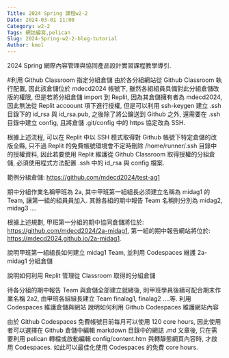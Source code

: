 ```yaml
---
Title: 2024 Spring 課程w2-2
Date: 2024-03-01 11:00
Category: w2-2
Tags: 網誌編寫,pelican
Slug: 2024-Spring-w2-2-blog-tutorial
Author: kmol
---
```


2024 Spring 網際內容管理與協同產品設計實習課程教學導引.

<!-- PELICAN_END_SUMMARY -->

#利用 Github Classroom 指定分組倉儲
由於各分組網站從 Github Classroom 執行配置, 因此該倉儲位於 mdecd2024 帳號下, 雖然各組組員具備對此分組倉儲改版的權限, 但是若將分組倉儲 import 到 Replit, 因為其倉儲擁有者為 mdecd2024, 因此無法從 Replit accoount 項下進行授權, 但是可以利用 ssh-keygen 建立 .ssh 目錄下的 id_rsa 與 id_rsa.pub, 之後除了將公鑰送到 Github 之外, 還需要在 .ssh 目錄中建立 config, 且將倉儲 .git/config 中的 https 協定改為 SSH.

根據上述流程, 可以在 Replit 中以 SSH 模式取得對 Github 帳號下特定倉儲的改版全縣, 只不過 Replit 的免費帳號環境會不定時刪除 /home/runner/.ssh 目錄中的授權資料, 因此若要使用 Replit 維護從 Github Classroom 取得授權的分組倉儲, 必須使用程式方法配置 .ssh 中的 id_rsa 與 config 檔案.

範例分組倉儲: https://github.com/mdecd2024/test-ag1

期中分組作業名稱甲班為 2a, 其中甲班第一組組長必須建立名稱為 midag1 的 Team, 讓第一組的組員員加入. 其餘各組的期中報告 Team 名稱則分別為 midag2, midag3 ....

根據上述規劃, 甲班第一分組的期中協同倉儲將位於: https://github.com/mdecd2024/2a-midag1, 第一組的期中報告網站將位於: https://mdecd2024.github.io/2a-midag1.

說明甲班第一組組長如何建立 midag1 Team, 並利用 Codespaces 維護 2a-midag1 分組倉儲

說明如何利用 Replit 管理從 Classroom 取得的分組倉儲

待各分組的期中報告 Team 與倉儲全部建立就緒後, 則甲班學員後續可配合期末作業名稱 2a2, 由甲班各組組長建立 Team finalag1, finalag2 ....等.
利用 Codespaces 維護倉儲與網站
說明如何利用 Github Codespaces 維護網站內容

由於 Github Codespaces 免費帳號目前每月可以使用 120 core hours, 因此使用者可以選擇在 Github 倉儲中編輯 markdown 目錄中的網誌 .md 文章後, 只在需要利用 pelican 轉檔或啟動編輯 config/content.htm 與轉靜態網頁內容時, 才啟用 Codespaces. 如此可以最佳化使用 Codespaces 的免費 core hours.